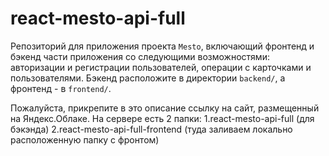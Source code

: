 # react-mesto-api-full
Репозиторий для приложения проекта `Mesto`, включающий фронтенд и бэкенд части приложения со следующими возможностями: авторизации и регистрации пользователей, операции с карточками и пользователями. Бэкенд расположите в директории `backend/`, а фронтенд - в `frontend/`. 
  
Пожалуйста, прикрепите в это описание ссылку на сайт, размещенный на Яндекс.Облаке.
На сервере есть 2 папки: 1.react-mesto-api-full (для бэкэнда)
2.react-mesto-api-full-frontend (туда заливаем локально расположенную папку с фронтом) 
